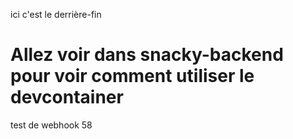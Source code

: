 ici c'est le derrière-fin

# Allez voir dans snacky-backend pour voir comment utiliser le devcontainer

test de webhook 58
